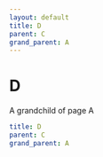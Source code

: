 ```yaml
---
layout: default
title: D
parent: C
grand_parent: A
---
```


# D

A grandchild of page A

```yaml
title: D
parent: C
grand_parent: A
```
